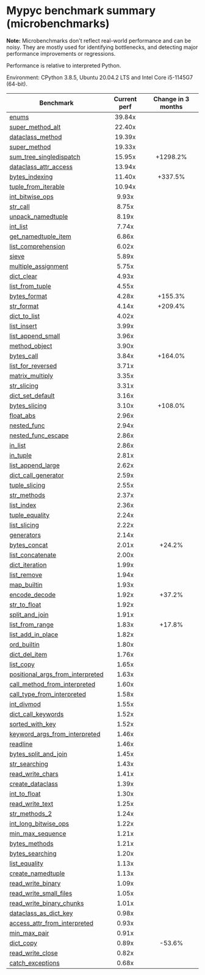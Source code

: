# Mypyc benchmark summary (microbenchmarks)

**Note:** Microbenchmarks don't reflect real-world performance and can be noisy.
           They are mostly used for identifying bottlenecks, and detecting major performance
           improvements or regressions.

Performance is relative to interpreted Python.

Environment: CPython 3.8.5, Ubuntu 20.04.2 LTS and Intel Core i5-1145G7 (64-bit).

| Benchmark | Current perf | Change in 3 months |
| --- | :---: | :---: |
| [enums](benchmarks/enums.md) | 39.84x |  |
| [super_method_alt](benchmarks/super_method_alt.md) | 22.40x |  |
| [dataclass_method](benchmarks/dataclass_method.md) | 19.39x |  |
| [super_method](benchmarks/super_method.md) | 19.33x |  |
| [sum_tree_singledispatch](benchmarks/sum_tree_singledispatch.md) | 15.95x | +1298.2% |
| [dataclass_attr_access](benchmarks/dataclass_attr_access.md) | 13.94x |  |
| [bytes_indexing](benchmarks/bytes_indexing.md) | 11.40x | +337.5% |
| [tuple_from_iterable](benchmarks/tuple_from_iterable.md) | 10.94x |  |
| [int_bitwise_ops](benchmarks/int_bitwise_ops.md) | 9.93x |  |
| [str_call](benchmarks/str_call.md) | 8.75x |  |
| [unpack_namedtuple](benchmarks/unpack_namedtuple.md) | 8.19x |  |
| [int_list](benchmarks/int_list.md) | 7.74x |  |
| [get_namedtuple_item](benchmarks/get_namedtuple_item.md) | 6.86x |  |
| [list_comprehension](benchmarks/list_comprehension.md) | 6.02x |  |
| [sieve](benchmarks/sieve.md) | 5.89x |  |
| [multiple_assignment](benchmarks/multiple_assignment.md) | 5.75x |  |
| [dict_clear](benchmarks/dict_clear.md) | 4.93x |  |
| [list_from_tuple](benchmarks/list_from_tuple.md) | 4.55x |  |
| [bytes_format](benchmarks/bytes_format.md) | 4.28x | +155.3% |
| [str_format](benchmarks/str_format.md) | 4.14x | +209.4% |
| [dict_to_list](benchmarks/dict_to_list.md) | 4.02x |  |
| [list_insert](benchmarks/list_insert.md) | 3.99x |  |
| [list_append_small](benchmarks/list_append_small.md) | 3.96x |  |
| [method_object](benchmarks/method_object.md) | 3.90x |  |
| [bytes_call](benchmarks/bytes_call.md) | 3.84x | +164.0% |
| [list_for_reversed](benchmarks/list_for_reversed.md) | 3.71x |  |
| [matrix_multiply](benchmarks/matrix_multiply.md) | 3.35x |  |
| [str_slicing](benchmarks/str_slicing.md) | 3.31x |  |
| [dict_set_default](benchmarks/dict_set_default.md) | 3.16x |  |
| [bytes_slicing](benchmarks/bytes_slicing.md) | 3.10x | +108.0% |
| [float_abs](benchmarks/float_abs.md) | 2.96x |  |
| [nested_func](benchmarks/nested_func.md) | 2.94x |  |
| [nested_func_escape](benchmarks/nested_func_escape.md) | 2.86x |  |
| [in_list](benchmarks/in_list.md) | 2.86x |  |
| [in_tuple](benchmarks/in_tuple.md) | 2.81x |  |
| [list_append_large](benchmarks/list_append_large.md) | 2.62x |  |
| [dict_call_generator](benchmarks/dict_call_generator.md) | 2.59x |  |
| [tuple_slicing](benchmarks/tuple_slicing.md) | 2.55x |  |
| [str_methods](benchmarks/str_methods.md) | 2.37x |  |
| [list_index](benchmarks/list_index.md) | 2.36x |  |
| [tuple_equality](benchmarks/tuple_equality.md) | 2.24x |  |
| [list_slicing](benchmarks/list_slicing.md) | 2.22x |  |
| [generators](benchmarks/generators.md) | 2.14x |  |
| [bytes_concat](benchmarks/bytes_concat.md) | 2.01x | +24.2% |
| [list_concatenate](benchmarks/list_concatenate.md) | 2.00x |  |
| [dict_iteration](benchmarks/dict_iteration.md) | 1.99x |  |
| [list_remove](benchmarks/list_remove.md) | 1.94x |  |
| [map_builtin](benchmarks/map_builtin.md) | 1.93x |  |
| [encode_decode](benchmarks/encode_decode.md) | 1.92x | +37.2% |
| [str_to_float](benchmarks/str_to_float.md) | 1.92x |  |
| [split_and_join](benchmarks/split_and_join.md) | 1.91x |  |
| [list_from_range](benchmarks/list_from_range.md) | 1.83x | +17.8% |
| [list_add_in_place](benchmarks/list_add_in_place.md) | 1.82x |  |
| [ord_builtin](benchmarks/ord_builtin.md) | 1.80x |  |
| [dict_del_item](benchmarks/dict_del_item.md) | 1.76x |  |
| [list_copy](benchmarks/list_copy.md) | 1.65x |  |
| [positional_args_from_interpreted](benchmarks/positional_args_from_interpreted.md) | 1.63x |  |
| [call_method_from_interpreted](benchmarks/call_method_from_interpreted.md) | 1.60x |  |
| [call_type_from_interpreted](benchmarks/call_type_from_interpreted.md) | 1.58x |  |
| [int_divmod](benchmarks/int_divmod.md) | 1.55x |  |
| [dict_call_keywords](benchmarks/dict_call_keywords.md) | 1.52x |  |
| [sorted_with_key](benchmarks/sorted_with_key.md) | 1.52x |  |
| [keyword_args_from_interpreted](benchmarks/keyword_args_from_interpreted.md) | 1.46x |  |
| [readline](benchmarks/readline.md) | 1.46x |  |
| [bytes_split_and_join](benchmarks/bytes_split_and_join.md) | 1.45x |  |
| [str_searching](benchmarks/str_searching.md) | 1.43x |  |
| [read_write_chars](benchmarks/read_write_chars.md) | 1.41x |  |
| [create_dataclass](benchmarks/create_dataclass.md) | 1.39x |  |
| [int_to_float](benchmarks/int_to_float.md) | 1.30x |  |
| [read_write_text](benchmarks/read_write_text.md) | 1.25x |  |
| [str_methods_2](benchmarks/str_methods_2.md) | 1.24x |  |
| [int_long_bitwise_ops](benchmarks/int_long_bitwise_ops.md) | 1.22x |  |
| [min_max_sequence](benchmarks/min_max_sequence.md) | 1.21x |  |
| [bytes_methods](benchmarks/bytes_methods.md) | 1.21x |  |
| [bytes_searching](benchmarks/bytes_searching.md) | 1.20x |  |
| [list_equality](benchmarks/list_equality.md) | 1.13x |  |
| [create_namedtuple](benchmarks/create_namedtuple.md) | 1.13x |  |
| [read_write_binary](benchmarks/read_write_binary.md) | 1.09x |  |
| [read_write_small_files](benchmarks/read_write_small_files.md) | 1.05x |  |
| [read_write_binary_chunks](benchmarks/read_write_binary_chunks.md) | 1.01x |  |
| [dataclass_as_dict_key](benchmarks/dataclass_as_dict_key.md) | 0.98x |  |
| [access_attr_from_interpreted](benchmarks/access_attr_from_interpreted.md) | 0.93x |  |
| [min_max_pair](benchmarks/min_max_pair.md) | 0.91x |  |
| [dict_copy](benchmarks/dict_copy.md) | 0.89x | -53.6% |
| [read_write_close](benchmarks/read_write_close.md) | 0.82x |  |
| [catch_exceptions](benchmarks/catch_exceptions.md) | 0.68x |  |
